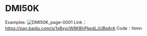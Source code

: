# DMI50K
Examples:
![DMI50K_page-0001](https://github.com/user-attachments/assets/a56e7c02-11e6-4156-bbe6-7f08f9e47e5e)
Link：https://pan.baidu.com/s/1xBxycW8KBhPkedLJUBpArA 
Code：htmn 
